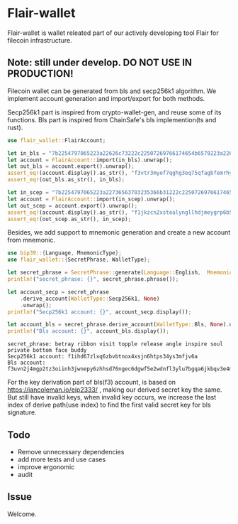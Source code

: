 # Flair-wallet
Flair-wallet is wallet releated part of our actively developing tool Flair for filecoin infrastructure.

## Note: still under develop. DO NOT USE IN PRODUCTION!

Filecoin wallet can be generated from bls and secp256k1 algorithm. We implement account generation and import/export for both methods. 

Secp256k1 part is inspired from crypto-wallet-gen, and reuse some of its functions. Bls part is inspired from ChainSafe's bls implemention(ts and rust).

``` rust
use flair_wallet::FlairAccount;

let in_bls = "7b2254797065223a22626c73222c22507269766174654b6579223a226b434b523969566b73615a6672746b513979356e3269615862317279766d314d37637357456352313142673d227d";
let account = FlairAccount::import(in_bls).unwrap();
let out_bls = account.export().unwrap();
assert_eq!(account.display().as_str(), "f3vtr3myof7qghg3eq75qfagbfemrhycsqypmz2t6pfwwq5m3w73wlthhbtlrnjpyjxnhwz5pxboonb3bliv6q");
assert_eq!(out_bls.as_str(), in_bls);

let in_scep = "7b2254797065223a22736563703235366b31222c22507269766174654b6579223a2235734d384f2b6639554161686d78726d61653533776a667056374338664b6b426c414c4c44366e717a666b3d227d";
let account = FlairAccount::import(in_scep).unwrap();
let out_scep = account.export().unwrap();
assert_eq!(account.display().as_str(), "f1jkzcn2xstealyngllhdjmeygrp6b5amvzhvklbi");
assert_eq!(out_scep.as_str(), in_scep);
```

Besides, we add support to mnemonic generation and create a new account from mnemonic.

``` rust
use bip39::{Language, MnemonicType};
use flair_wallet::{SecretPhrase, WalletType};

let secret_phrase = SecretPhrase::generate(Language::English,  MnemonicType::Words12);
println!("secret_phrase: {}", secret_phrase.phrase());

let account_secp = secret_phrase
    .derive_account(WalletType::Secp256k1, None)
    .unwrap();
println!("Secp256k1 account: {}", account_secp.display());

let account_bls = secret_phrase.derive_account(WalletType::Bls, None).unwrap();
println!("Bls account: {}", account_bls.display());

```
```
secret_phrase: betray ribbon visit topple release angle inspire soul private bottom face buddy
Secp256k1 account: f1ihd67zlxq6zbvbtnox4xsjn6htps34ys3mfjv6a
Bls account: f3uvn2j4mgp2tz3oiinh3jwnepy6zhhsd76ngec6dgwf5e2wdnfl3ylu7bgqa6jkbqv3e4mua6ectzbleflmtq
```

For the key derivation part of bls(f3) account, is based on https://iancoleman.io/eip2333/ , making our derived secret key the same. But still have invalid keys, when invalid key occurs, we increase the last index of derive path(use index) to find the first valid secret key for bls signature.

## Todo
- Remove unnecessary dependencies
- add more tests and use cases
- improve ergonomic
- audit

## Issue
Welcome.











